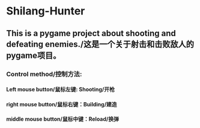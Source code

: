# Shilang-Hunter
## This is a pygame project about shooting and defeating enemies./这是一个关于射击和击败敌人的pygame项目。
### Control method/控制方法:
#### Left mouse button/鼠标左键: Shooting/开枪
#### right mouse button/鼠标右键：Building/建造
#### middle mouse button/鼠标中键：Reload/换弹
